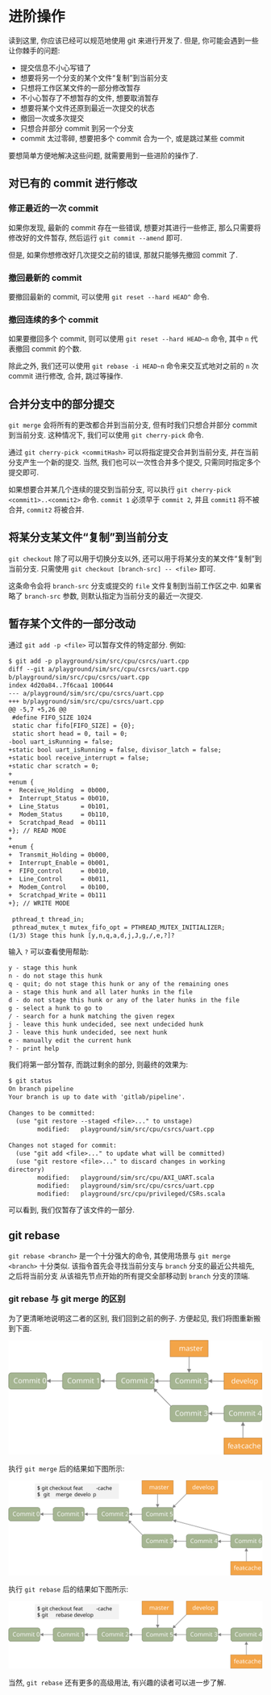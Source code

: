 # 进阶操作

读到这里, 你应该已经可以规范地使用 git 来进行开发了. 但是, 你可能会遇到一些让你棘手的问题:

* 提交信息不小心写错了
* 想要将另一个分支的某个文件“复制”到当前分支
* 只想将工作区某文件的一部分修改暂存
* 不小心暂存了不想暂存的文件, 想要取消暂存
* 想要将某个文件还原到最近一次提交的状态
* 撤回一次或多次提交
* 只想合并部分 commit 到另一个分支
* commit 太过零碎, 想要把多个 commit 合为一个, 或是跳过某些 commit

要想简单方便地解决这些问题, 就需要用到一些进阶的操作了.

## 对已有的 commit 进行修改

### 修正最近的一次 commit

如果你发现, 最新的 commit 存在一些错误, 想要对其进行一些修正, 那么只需要将修改好的文件暂存,
然后运行 `git commit --amend` 即可.

但是, 如果你想修改好几次提交之前的错误, 那就只能够先撤回 commit 了.

### 撤回最新的 commit

要撤回最新的 commit, 可以使用 `git reset --hard HEAD^` 命令.

### 撤回连续的多个 commit

如果要撤回多个 commit, 则可以使用 `git reset --hard HEAD~n` 命令, 其中 `n`
代表撤回 commit 的个数.

除此之外, 我们还可以使用 `git rebase -i HEAD~n` 命令来交互式地对之前的 `n` 次 commit
进行修改, 合并, 跳过等操作.

## 合并分支中的部分提交

`git merge` 会将所有的更改都合并到当前分支, 但有时我们只想合并部分 commit 到当前分支.
这种情况下, 我们可以使用 `git cherry-pick` 命令.

通过 `git cherry-pick <commitHash>` 可以将指定提交合并到当前分支,
并在当前分支产生一个新的提交. 当然, 我们也可以一次性合并多个提交, 只需同时指定多个提交即可.

如果想要合并某几个连续的提交到当前分支, 可以执行 `git cherry-pick <commit1>..<commit2>`
命令. `commit 1` 必须早于 `commit 2`, 并且 `commit1` 将不被合并, `commit2` 将被合并.

## 将某分支某文件“复制”到当前分支

`git checkout` 除了可以用于切换分支以外, 还可以用于将某分支的某文件“复制”到当前分支.
只需使用 `git checkout [branch-src] -- <file>` 即可. 

这条命令会将 `branch-src` 分支或提交的 `file` 文件复制到当前工作区之中. 如果省略了
`branch-src` 参数, 则默认指定为当前分支的最近一次提交.

## 暂存某个文件的一部分改动

通过 `git add -p <file>` 可以暂存文件的特定部分. 例如:

```git
$ git add -p playground/sim/src/cpu/csrcs/uart.cpp
diff --git a/playground/sim/src/cpu/csrcs/uart.cpp b/playground/sim/src/cpu/csrcs/uart.cpp
index 4d20a84..7f6caa1 100644
--- a/playground/sim/src/cpu/csrcs/uart.cpp
+++ b/playground/sim/src/cpu/csrcs/uart.cpp
@@ -5,7 +5,26 @@
 #define FIFO_SIZE 1024
 static char fifo[FIFO_SIZE] = {0};
 static short head = 0, tail = 0;
-bool uart_isRunning = false;
+static bool uart_isRunning = false, divisor_latch = false;
+static bool receive_interrupt = false;
+static char scratch = 0;
+
+enum {
+  Receive_Holding  = 0b000,
+  Interrupt_Status = 0b010,
+  Line_Status      = 0b101,
+  Modem_Status     = 0b110,
+  Scratchpad_Read  = 0b111
+}; // READ MODE
+
+enum {
+  Transmit_Holding = 0b000,
+  Interrupt_Enable = 0b001,
+  FIFO_control     = 0b010,
+  Line_Control     = 0b011,
+  Modem_Control    = 0b100,
+  Scratchpad_Write = 0b111
+}; // WRITE MODE

 pthread_t thread_in;
 pthread_mutex_t mutex_fifo_opt = PTHREAD_MUTEX_INITIALIZER;
(1/3) Stage this hunk [y,n,q,a,d,j,J,g,/,e,?]?
```

输入 `?` 可以查看使用帮助:

```git
y - stage this hunk
n - do not stage this hunk
q - quit; do not stage this hunk or any of the remaining ones
a - stage this hunk and all later hunks in the file
d - do not stage this hunk or any of the later hunks in the file
g - select a hunk to go to
/ - search for a hunk matching the given regex
j - leave this hunk undecided, see next undecided hunk
J - leave this hunk undecided, see next hunk
e - manually edit the current hunk
? - print help
```

我们将第一部分暂存, 而跳过剩余的部分, 则最终的效果为:

```git
$ git status
On branch pipeline
Your branch is up to date with 'gitlab/pipeline'.

Changes to be committed:
  (use "git restore --staged <file>..." to unstage)
        modified:   playground/sim/src/cpu/csrcs/uart.cpp

Changes not staged for commit:
  (use "git add <file>..." to update what will be committed)
  (use "git restore <file>..." to discard changes in working directory)
        modified:   playground/sim/src/cpu/AXI_UART.scala
        modified:   playground/sim/src/cpu/csrcs/uart.cpp
        modified:   playground/src/cpu/privileged/CSRs.scala
```

可以看到, 我们仅暂存了该文件的一部分.

## git rebase

`git rebase <branch>` 是一个十分强大的命令, 其使用场景与 `git merge <branch>`
十分类似. 该指令首先会寻找当前分支与 `branch` 分支的最近公共祖先, 之后将当前分支
从该祖先节点开始的所有提交全部移动到 `branch` 分支的顶端.

### git rebase 与 git merge 的区别

为了更清晰地说明这二者的区别, 我们回到之前的例子. 
方便起见, 我们将图重新搬到下面.

![bug 修复完成后的仓库](images/img4.svg)

执行 `git merge` 后的结果如下图所示:

![git merge的结果](images/img7.svg)

执行 `git rebase` 后的结果如下图所示:

![git rebase](images/img8.svg)

当然, `git rebase` 还有更多的高级用法, 有兴趣的读者可以进一步了解. 
